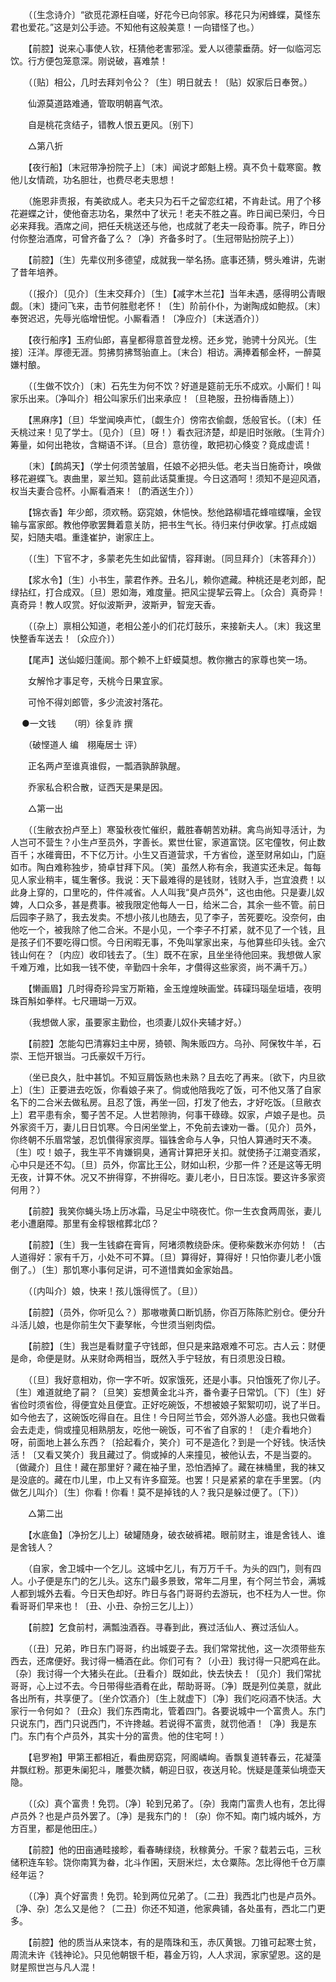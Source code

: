 <!-- { "loadSidebar": true } -->
　　（〔生念诗介〕“欲觅花源枉自嗟，好花今已向邻家。移花只为闲蜂蝶，莫怪东君也爱花。”这是刘公手迹。不知他有这般美意！一向错怪了也。） 

　　【前腔】说来心事使人钦，枉猜他老害邪淫。爱人以德蒙垂荫。好一似临河忘饮。行方便包笼意深。刚说破，喜难禁！ 

　　（〔贴〕相公，几时去拜刘令公？〔生〕明日就去！〔贴〕奴家后日奉贺。） 

　　仙源莫道路难通，管取明朝喜气浓。 

　　自是桃花贪结子，错教人恨五更风。〔别下〕 

　　△第八折 

　　【夜行船】〔末冠带净扮院子上〕〔末〕闻说才郎魁上榜。真不负十载寒窗。教他儿女情疏，功名胆壮，也费尽老夫思想！ 

　　（施恩非责报，有美欲成人。老夫只为石千之留恋红裙，不肯赴试。用了个移花避蝶之计，使他奋志功名，果然中了状元！老夫不胜之喜。昨日闻已荣归，今日必来拜我。酒席之间，把任夭桃送还与他，也成就了老夫一段奇事。院子，昨日分付你整治酒席，可曾齐备了么？〔净〕齐备多时了。〔生冠带贴扮院子上〕） 

　　【前腔】〔生〕先辈仪刑多德望，成就我一举名扬。底事还猜，劈头难讲，先谢了昔年培养。 

　　（〔报介〕〔见介〕〔生末交拜介〕〔生〕【减字木兰花】当年未遇，感得明公青眼觑。〔末〕捷问飞来，击节何胜慰老怀！〔生〕阶前仆仆，为谢陶成如鲍叔。〔末〕奉贺迟迟，先辱光临增忸怩。小厮看酒！〔净应介〕〔末送酒介〕） 

　　【夜行船序】玉府仙郎，喜皇都得意首登龙榜。还乡党，驰骋十分风光。〔生接〕汪洋。厚德无涯。剪拂剪拂驽骀直上。〔末合〕相访。满捧着郁金杯，一醉莫嫌村酿。 

　　（〔生做不饮介〕〔末〕石先生为何不饮？好道是筵前无乐不成欢。小厮们！叫家乐出来。〔净叫介〕相公叫家乐们出来承应！〔旦艳服，丑扮梅香随上〕） 

　　【黑麻序】〔旦〕华堂闻唤声忙，〔觑生介〕傍帘衣偷觑，恁般官长。（〔末〕任夭桃过来！见了学士。〔见介〕〔旦〕呀！）看衣冠济楚，却是旧时张敞。〔生背介〕筹量，如何出艳妆，含糊语不详。〔旦合〕意彷徨，敢把初心倏变？竟成虚谎！ 

　　〔末〕【鹧鸪天】（学士何须苦皱眉，任娘不必把头低。老夫当日施奇计，唤做移花避蝶飞。衷曲里，翠兰知。筵前此话莫重提。今日这酒呵！须知不是迎风酒，权当夫妻合卺杯。小厮看酒来！〔酌酒送生介〕） 

　　【锦衣香】年少郎，须欢畅。窈窕娘，休悒怏。愁他路柳墙花蜂喧蝶嚷，金钗输与富家郎。教他停歌罢舞着意关防，把书生气长。待归来付伊收掌。打点成姻契，妇随夫唱。重逢崔护，谢家庄上。 

　　（〔生〕下官不才，多蒙老先生如此留情，容拜谢。〔同旦拜介〕〔末答拜介〕） 

　　【浆水令】〔生〕小书生，蒙君作养。丑名儿，赖你遮藏。种桃还是老刘郎，配绿拈红，打合成双。〔旦〕恩如海，难度量。把风尘提挈云霄上。〔众合〕真奇异！真奇异！教人叹赏。好似波斯尹，波斯尹，智宠天香。 

　　（〔杂上〕禀相公知道，老相公差小的们花灯鼓乐，来接新夫人。〔末〕我这里快整香车送去！〔众应介〕） 

　　【尾声】送仙姬归蓬阆。那个赖不上虾蟆莫想。教你撇古的家尊也笑一场。 

　　女解怜才事足夸，夭桃今日果宜家。 

　　可怜不得刘郎管，多少流波衬落花。

　
●一文钱　　（明）徐复祚 撰 

　　（破悭道人 编　栩庵居士 评） 

　　正名两卢至谁真谁假，一瓢酒孰醉孰醒。 

　　乔家私合积合散，证西天是果是因。 

　　△第一出 

　　（〔生敝衣扮卢至上〕寒蛩秋夜忙催织，戴胜春朝苦劝耕。禽鸟尚知寻活计，为人岂可不营生？小生卢至员外，字善长。累世仕宦，家道富饶。区宅僮牧，何止数百千；水碓膏田，不下亿万计。小生又百道营求，千方省俭，遂至财帛如山，门庭如市。陶白难称独步，猗卓甘拜下风。〔笑〕虽然人称有余，我道实还未足。每每见人家业稍丰，辄生奢侈。我说：天下最难得的是钱财，钱财入手，岂宜浪费！以此身上穿的，口里吃的，件件减省。人人叫我“臭卢员外”，这也由他。只是妻儿奴婢，人口众多，甚是费事。被我限定他每人一日，给米二合，其余一些不管。前日后园李子熟了，我去发卖。不想小孩儿也随去，见了李子，苦死要吃。没奈何，由他吃一个，被我除了他二合米。不是小见，一个李子不打紧，就不见了一个钱，且是孩子们不要吃得口惯。今日闲暇无事，不免叫掌家出来，与他算些印头钱。金穴钱山何在？〔内应〕收印钱去了。〔生〕既不在家，且坐坐待他回来。我想做人家千难万难，比如我一钱不使，辛勤四十余年，才儹得这些家资，尚不满千万。） 

　　【懒画眉】几时得奇珍异宝万斯箱，金玉煌煌映画堂。砗磲玛瑙垒垣墙，夜明珠百斛如拳样。七尺珊瑚一万双。 

　　（我想做人家，虽要家主勤俭，也须妻儿奴仆夹辅才好。） 

　　【前腔】怎能勾巴清寡妇主中房，猗顿、陶朱贩四方。乌孙、阿保牧牛羊，石崇、王恺开银当。刁氏豪奴千万行。 

　　（坐已良久，肚中甚饥。不知豆屑饭熟也未熟？且去吃了再来。〔欲下，内旦欲上〕〔生〕正要进去吃饭，你看娘子来了。倘或他陪我吃了饭，可不他又落了自家名下的二合米去做私房。且忍了饿，再坐一回，打发了他去，才好吃饭。〔旦敝衣上〕君平患有余，蜀子苦不足。人世若隙驹，何事干碌碌。奴家，卢娘子是也。员外家资千万，妻儿日日饥寒。今日闲坐堂上，不免前去谏劝一番。〔见介〕员外，你终朝不乐眉常皱，忍饥儹得家资厚。锱铢舍命与人争，只怕人算通时天不凑。〔生〕哎！娘子，我生平不肯嫌铜臭，通宵计算把牙关扣。就使扬子江潮变酒浆，心中只是还不勾。〔旦〕员外，你富比王公，财如山积，少那一件？还是这等无明无夜，计算不休。况又不拚得穿，不拚得吃。妻儿老小，日日冻馁。要这许多家资何用？） 

　　【前腔】我笑你蝇头场上历冰霜，马足尘中晓夜忙。你一生衣食两周张，妻儿老小遭磨障。那里有金椁银棺葬北邙？ 

　　【前腔】〔生〕我一生钱癖在膏肓，阿堵须教绕卧床。便称柴数米亦何妨！（古人道得好：家有千万，小处不可不算。〔旦〕算得好，算得好！只怕你妻儿老小饿倒了。）〔生〕那饥寒小事何足讲，可不道惜粪如金家始昌。 

　　（〔内叫介〕娘，快来！孩儿饿得慌了。〔旦〕） 

　　【前腔】（员外，你听见么？）那嗷嗷黄口断饥肠，你百万陈陈贮别仓。便分升斗活儿娘，也是你前生欠下妻孥帐，今世须当剜肉偿。 

　　【前腔】〔生〕我岂是看财童子守钱郎，但只是来路艰难不可忘。古人云：财便是命，命便是财。从来财命两相当，既然入手宁轻放，有日须思没日粮。 

　　（〔旦〕我好意相劝，你一字不听。奴家饿死，还是小事。只怕饿死了你儿子。〔生〕难道就绝了嗣？〔旦笑〕妄想黄金北斗齐，番令妻子日常饥。〔下〕〔生〕好省俭时须省俭，得便宜处且便宜。正好吃碗饭，不想被娘子絮絮叨叨，说了半日。如今他去了，这碗饭吃得自在。且住！今日阿兰节会，郊外游人必盛。我也只做看会去走走，倘或撞见相熟朋友，吃他一碗饭，可不省了自家的！〔走介看地介〕呀，前面地上甚么东西？〔拾起看介，笑介〕可不是造化？到是一个好钱。快活快活！〔又看又笑介〕我且藏过了。倘或掉的人来撞见，被他认去，不是当耍的。〔做藏介〕且住！藏在那里好？藏在袖子里，恐怕洒掉了。藏在袜桶里，我的袜又是没底的。藏在巾儿里，巾上又有许多窟笼。也罢！只是紧紧的拿在手里罢。〔内做乞儿叫介〕〔生〕你看！你看！莫不是掉钱的人？我只是躲过便了。〔下〕） 

　　△第二出 

　　【水底鱼】〔净扮乞儿上〕破罐随身，破衣破裤裙。眼前财主，谁是舍钱人、谁是舍钱人？ 

　　（自家，舍卫城中一个乞儿。这城中乞儿，有万万千千。为头的四门，则有四人。小子便是东门的乞儿头。这东门最多景致，常年二月里，有个阿兰节会，满城人都到城外去看。今日天色却好。昨日与各门哥哥约去游玩，也不枉为人一世。你看哥哥们早来也！〔丑、小丑、杂扮三乞儿上〕） 

　　【前腔】乞食前村，满瓢浊酒吞。寻春到此，赛过活仙人、赛过活仙人。 

　　（〔丑〕兄弟，昨日东门哥哥，约出城耍子去。我们常常扰他，这一次须带些东西去，还席便好。我讨得一桶酒在此。你们可有？〔小丑〕我讨得一只肥鸡在此。〔杂〕我讨得一个大猪头在此。〔丑看介〕既如此，快去快去！〔见介〕我们常扰哥哥，心上过不去。今日带得些酒肴在此，帮助哥哥。〔净〕既是列位美意，就此各出所有，共享便了。〔坐介饮酒介〕〔生上就虚下〕〔净〕我们吃闷酒不快活。大家行一令何如？〔丑众〕我们东西南北，管着四门。各要说城中一个富贵人。东门只说东门，西门只说西门，不许搀越。若说得不富贵，就罚他酒！〔净〕我是东门。东门有个卢员外，其实十分的富贵。他的住宅呵！） 

　　【皂罗袍】甲第王都相近，看曲房窈窕，阿阁嶙峋。香飘复道转春云，花凝藻井飘红粉。那更朱阑犯斗，雕甍次鳞，朝迎日驭，夜送月轮。恍疑是蓬莱仙境壶天隐。 

　　（〔众〕真个富贵！免罚。〔净〕轮到兄弟了。〔杂〕我南门富贵人也有，怎比得卢员外？也是卢员外罢了。〔净〕是我东门的！〔杂〕你不知。南门城内城外，方方百里，都是他田庄。） 

　　【前腔】他的田亩通畦接畛，看春畴绿绕，秋稼黄分。千家？载若云屯，三秋储积连车轸。饶你南箕为畚，北斗作囷，天厨米烂，太仓粟陈。怎比得他千仓万廪经年运？ 

　　（〔净〕真个好富贵！免罚。轮到两位兄弟了。〔二丑〕我西北门也是卢员外。〔净、杂〕怎么又是他？〔二丑〕你还不知道，他家典铺，各处虽有，西北二门更多。 

　　【前腔】他的质当从来饶本，有的是隋珠和玉，赤仄黄银。刀锥可起寒士贫，周流未许《钱神论》。只见他朝银千柜，暮金万钧，人人求润，家家望恩。这的是财星照世岂与凡人混！ 

